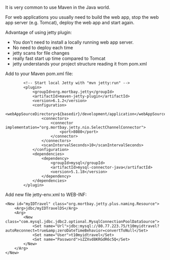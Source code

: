 It is very common to use Maven in the Java world. 

For web applications you usually need to build the web app, stop the web app server (e.g. Tomcat), deploy the web app and start again.

Advantage of using jetty plugin:

- You don't need to install a locally running web app server.
- No need to deploy each time
- jetty scans for file changes
- really fast start up time compared to Tomcat
- jetty understands your project structure reading it from pom.xml


Add to your Maven pom.xml file:

            <!-- Start local Jetty with "mvn jetty:run" -->
            <plugin>
                <groupId>org.mortbay.jetty</groupId>
                <artifactId>maven-jetty-plugin</artifactId>
                <version>6.1.2</version>
                <configuration>
                    <webAppSourceDirectory>${basedir}/development/application</webAppSourceDirectory>
                    <connectors>
                        <connector implementation="org.mortbay.jetty.nio.SelectChannelConnector">
                            <port>8080</port>
                        </connector>
                    </connectors>
                    <scanIntervalSeconds>10</scanIntervalSeconds>
                </configuration>
                <dependencies>
                    <dependency>
                        <groupId>mysql</groupId>
                        <artifactId>mysql-connector-java</artifactId>
                        <version>5.1.18</version>
                    </dependency>
                </dependencies>
            </plugin>



Add new file jetty-env.xml to WEB-INF:

<?xml version="1.0"?>
<!DOCTYPE Configure PUBLIC "-//Mort Bay Consulting//DTD Configure//EN" "http://jetty.mortbay.org/configure.dtd">
<Configure class="org.mortbay.jetty.webapp.WebAppContext">


    <New id="myIDTravel" class="org.mortbay.jetty.plus.naming.Resource">
        <Arg>jdbc/myIDTravelDS</Arg>
        <Arg>
            <New class="com.mysql.jdbc.jdbc2.optional.MysqlConnectionPoolDataSource">
                <Set name="Url">jdbc:mysql://80.77.223.75/t10myidtravel?autoReconnect=true&amp;zeroDateTimeBehavior=convertToNull</Set>
                <Set name="User">t10myidtravel</Set>
                <Set name="Password">sZZXvd8KRGdR6c5Q</Set>
            </New>
        </Arg>
    </New>

</Configure>
